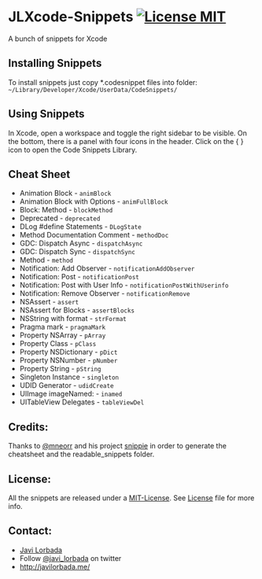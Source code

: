 JLXcode-Snippets [![License MIT](http://b.repl.ca/v1/License-MIT-blue.png)](https://github.com/JaviLorbada/JLXcode-Snippets/blob/master/LICENSE) 
==============

A bunch of snippets for Xcode

## Installing Snippets

To install snippets just copy *.codesnippet files into folder:
`~/Library/Developer/Xcode/UserData/CodeSnippets/`

## Using Snippets

In Xcode, open a workspace and toggle the right sidebar to be visible. On the bottom, there is a panel with four icons in the header. Click on the { } icon to open the Code Snippets Library.

## Cheat Sheet
		
* Animation Block - `animBlock`
* Animation Block with Options - `animFullBlock`
* Block: Method - `blockMethod`
* Deprecated - `deprecated`
* DLog #define Statements - `DLogState`
* Method Documentation Comment - `methodDoc`
* GDC: Dispatch Async - `dispatchAsync`
* GDC: Dispatch Sync - `dispatchSync`
* Method - `method`
* Notification: Add Observer - `notificationAddObserver`
* Notification: Post - `notificationPost`
* Notification: Post with User Info - `notificationPostWithUserinfo`
* Notification: Remove Observer - `notificationRemove`
* NSAssert - `assert`
* NSAssert for Blocks - `assertBlocks`
* NSString with format - `strFormat`
* Pragma mark - `pragmaMark`
* Property NSArray - `pArray`
* Property Class - `pClass`
* Property NSDictionary - `pDict`
* Property NSNumber - `pNumber`
* Property String - `pString`
* Singleton Instance - `singleton`
* UDID Generator - `udidCreate`
* UIImage imageNamed: - `inamed`
* UITableView Delegates - `tableViewDel`

## Credits:

Thanks to [@mneorr](https://github.com/mneorr) and his project [snippie](https://github.com/mneorr/snippie) in order to generate the cheatsheet and the readable_snippets folder.

## License:

All the snippets are released under a [MIT-License](http://opensource.org/licenses/MIT). See [License](https://github.com/JaviLorbada/JLXcode-Snippets/blob/master/LICENSE) file for more info.

## Contact:

- [Javi Lorbada](mailto:javugi@gmail.com) 
- Follow [@javi_lorbada](https://twitter.com/javi_lorbada) on twitter
- http://javilorbada.me/
